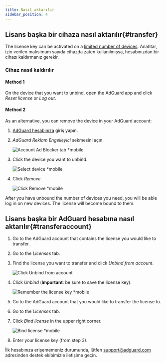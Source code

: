 ```yaml
---
title: Nasıl aktarılır
sidebar_position: 4
---
```


## Lisans başka bir cihaza nasıl aktarılır{#transfer}

The license key can be activated on a [limited number of devices](../what-is). Anahtar, izin verilen maksimum sayıda cihazda zaten kullanılmışsa, hesabınızdan bir cihazı kaldırmanız gerekir.

### Cihaz nasıl kaldırılır

#### Method 1

On the device that you want to unbind, open the AdGuard app and click *Reset license* or *Log out*.

#### Method 2

As an alternative, you can remove the device in your AdGuard account:

1. [AdGuard hesabınıza](https://adguardaccount.com/) giriş yapın.

1. *AdGuard Reklam Engelleyici* sekmesini açın.

    ![Account Ad Blocker tab *mobile](https://cdn.adtidy.org/content/kb/ad_blocker/general/newaccount-unbind-device-0.png)

1. Click the device you want to unbind.

    ![Select device *mobile](https://cdn.adtidy.org/content/kb/ad_blocker/general/newaccount-unbind-device-1.png)

1. Click *Remove*.

    ![Click Remove *mobile](https://cdn.adtidy.org/content/kb/ad_blocker/general/newaccount-unbind-device-2.png)

After you have unbound the number of devices you need, you will be able log in on new devices. The license will become bound to them.

## Lisans başka bir AdGuard hesabına nasıl aktarılır{#transferaccount}

1. Go to the AdGuard account that contains the license you would like to transfer.

1. Go to the *Licenses* tab.

1. Find the license you want to transfer and click *Unbind from account*.

    ![Click Unbind from account](https://cdn.adtidy.org/content/kb/ad_blocker/general/newaccount-transfer-to-account.png)

1. Click *Unbind* (**Important**: be sure to save the license key).

    ![Remember the license key *mobile](https://cdn.adtidy.org/content/kb/ad_blocker/general/newaccount-transfer-to-account-1.png)

1. Go to the AdGuard account that you would like to transfer the license to.

1. Go to the *Licenses* tab.

1. Click *Bind license* in the upper right corner.

    ![Bind license *mobile](https://cdn.adtidy.org/content/kb/ad_blocker/general/newaccount-transfer-to-account-2.png)

1. Enter your license key (from step 3).

İlk hesabınıza erişememeniz durumunda, lütfen support@adguard.com adresinden destek ekibimizle iletişime geçin.
